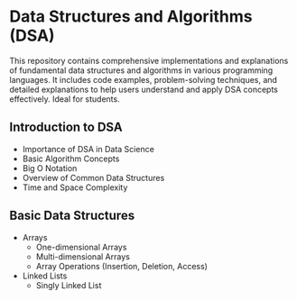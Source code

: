 # Data Structures and Algorithms (DSA)
This repository contains comprehensive implementations and explanations of fundamental data structures and algorithms in various programming languages. It includes code examples, problem-solving techniques, and detailed explanations to help users understand and apply DSA concepts effectively. Ideal for students.

## Introduction to DSA

- Importance of DSA in Data Science
- Basic Algorithm Concepts
- Big O Notation
- Overview of Common Data Structures
- Time and Space Complexity

## Basic Data Structures

- Arrays
    - One-dimensional Arrays
    - Multi-dimensional Arrays 
    - Array Operations (Insertion, Deletion, Access)
- Linked Lists
    - Singly Linked List